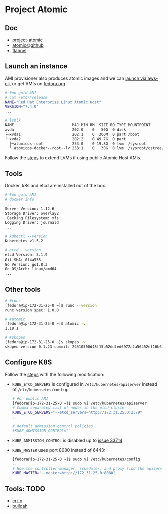 # Project Atomic

## Doc

* [project-atomic](http://www.projectatomic.io)
* [atomic@github](https://github.com/projectatomic)
* [flannel](https://github.com/coreos/flannel)

## Launch an instance

AMI provisioner also produces atomic images and we can [launch via aws-cli](https://github.com/hongkailiu/svt-case-doc/blob/master/ec2/ec2.md#atomic-host),
or get AMIs on [fedora.org](https://getfedora.org/en/atomic/download/).



```sh
# #on gold AMI
# cat /etc/*release
NAME="Red Hat Enterprise Linux Atomic Host"
VERSION="7.4.0"
...

# lsblk 
NAME                          MAJ:MIN RM  SIZE RO TYPE MOUNTPOINT
xvda                          202:0    0   50G  0 disk 
├─xvda1                       202:1    0  300M  0 part /boot
└─xvda2                       202:2    0 49.7G  0 part 
  ├─atomicos-root             253:0    0 19.8G  0 lvm  /sysroot
  └─atomicos-docker--root--lv 253:1    0   30G  0 lvm  /sysroot/ostree/deploy/rhel-atomic-host/var/lib/docker
```

Follow the [steps](../learn/lvm.md) to extend LVMs if using public Atomic Host AMis.

## Tools
Docker, k8s and etcd are installed out of the box.

```sh
# #on gold AMI
# docker info
...
Server Version: 1.12.6
Storage Driver: overlay2
 Backing Filesystem: xfs
Logging Driver: journald
...

# kubectl --version
Kubernetes v1.5.2

# etcd --version
etcd Version: 3.1.9
Git SHA: 0f4a535
Go Version: go1.8.3
Go OS/Arch: linux/amd64
...

```

## Other tools

```sh
# #runc
[fedora@ip-172-31-25-0 ~]$ runc --version 
runc version spec: 1.0.0

# #atomic
[fedora@ip-172-31-25-0 ~]$ atomic -v
1.18.1

# #skopeo
[fedora@ip-172-31-25-0 ~]$ skopeo -v
skopeo version 0.1.23 commit: 24510500d48f15b52ddfed6972a2a56452ef16b6
```

## Configure K8S
Follow the [steps](http://www.projectatomic.io/docs/gettingstarted/) with the following modification:

* <code>KUBE_ETCD_SERVERS</code> is configured in <code>/etc/kubernetes/apiserver</code> instead of <code>/etc/kubernetes/config</code>:

  ```sh
  # #on public AMI
  [fedora@ip-172-31-25-0 ~]$ sudo vi /etc/kubernetes/apiserver
  # Comma separated list of nodes in the etcd cluster
  KUBE_ETCD_SERVERS="--etcd_servers=http://172.31.25.0:2379"
  ...

  # default admission control policies
  #KUBE_ADMISSION_CONTROL=""
  ```

* <code>KUBE_ADMISSION_CONTROL</code> is disabled up to [issue 33714](https://github.com/kubernetes/kubernetes/issues/33714).
* <code>KUBE_MASTER</code> uses port 8080 instead of 6443:

  ```sh
  [fedora@ip-172-31-25-0 ~]$ sudo vi /etc/kubernetes/config
  ...
  # How the controller-manager, scheduler, and proxy find the apiserver
  KUBE_MASTER="--master=http://172.31.25.0:8080"
  ```


## Tools: TODO

* [cri-o](cri_o.md)
* [buildah](buildah.md)
